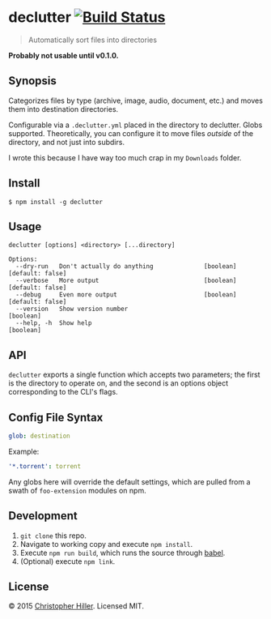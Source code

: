 # declutter [![Build Status](https://travis-ci.org/boneskull/declutter.svg?branch=master)](https://travis-ci.org/boneskull/declutter)

> Automatically sort files into directories 

**Probably not usable until v0.1.0.**

## Synopsis

Categorizes files by type (archive, image, audio, document, etc.) and moves them into destination directories.

Configurable via a `.declutter.yml` placed in the directory to declutter.  Globs supported.  Theoretically, you can configure it to move files *outside* of the directory, and not just into subdirs.

I wrote this because I have way too much crap in my `Downloads` folder.  

## Install

```shell
$ npm install -g declutter
```

## Usage

```
declutter [options] <directory> [...directory]

Options:
  --dry-run   Don't actually do anything              [boolean] [default: false]
  --verbose   More output                             [boolean] [default: false]
  --debug     Even more output                        [boolean] [default: false]
  --version   Show version number                                      [boolean]
  --help, -h  Show help                                                [boolean]
```

## API

`declutter` exports a single function which accepts two parameters; the first is the directory to operate on, and the second is an options object corresponding to the CLI's flags.

## Config File Syntax

```yaml
glob: destination
```

Example:

```yaml
'*.torrent': torrent
```

Any globs here will override the default settings, which are pulled from a swath of `foo-extension` modules on npm.

## Development

1.  `git clone` this repo.
2.  Navigate to working copy and execute `npm install`.
3.  Execute `npm run build`, which runs the source through [babel](https://babeljs.io).
4.  (Optional) execute `npm link`.

## License

© 2015 [Christopher Hiller](https://boneskull.com).  Licensed MIT.
